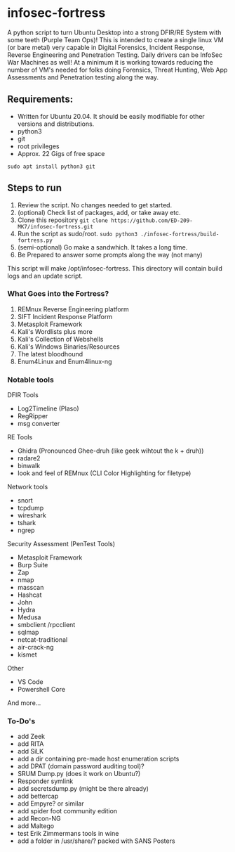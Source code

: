 # infosec-fortress
A python script to turn Ubuntu Desktop into a strong DFIR/RE System with some teeth (Purple Team Ops)! This is intended to create a single linux VM (or bare metal) very capable in Digital Forensics, Incident Response, Reverse Engineering and Penetration Testing. Daily drivers can be InfoSec War Machines as well! At a minimum it is working towards reducing the number of VM's needed for folks doing Forensics, Threat Hunting, Web App Assessments and Penetration testing along the way.

## Requirements:

+ Written for Ubuntu 20.04. It should be easily modifiable for other versions and distributions.
+ python3
+ git
+ root privileges
+ Approx. 22 Gigs of free space

`sudo apt install python3 git`

## Steps to run

1. Review the script. No changes needed to get started.
2. (optional) Check list of packages, add, or take away etc.
3. Clone this repository `git clone https://github.com/ED-209-MK7/infosec-fortress.git`
4. Run the script as sudo/root. `sudo python3 ./infosec-fortress/build-fortress.py`
5. (semi-optional) Go make a sandwhich. It takes a long time.
6. Be Prepared to answer some prompts along the way (not many)

This script will make /opt/infosec-fortress. This directory will contain build logs and an update script.

### What Goes into the Fortress?

1. REMnux Reverse Engineering platform
2. SIFT Incident Response Platform
3. Metasploit Framework
4. Kali's Wordlists plus more
5. Kali's Collection of Webshells
6. Kali's Windows Binaries/Resources
7. The latest bloodhound
8. Enum4Linux and Enum4linux-ng

### Notable tools
DFIR Tools
* Log2Timeline (Plaso)
* RegRipper
* msg converter

RE Tools
* Ghidra (Pronounced Ghee-druh (like geek wihtout the k + druh))
* radare2
* binwalk
* look and feel of REMnux (CLI Color Highlighting for filetype)

Network tools
* snort
* tcpdump
* wireshark 
* tshark
* ngrep

Security Assessment (PenTest Tools)
* Metasploit Framework
* Burp Suite
* Zap
* nmap
* masscan
* Hashcat
* John
* Hydra
* Medusa
* smbclient /rpcclient
* sqlmap
* netcat-traditional
* air-crack-ng
* kismet

Other
* VS Code
* Powershell Core

And more...

### To-Do's
* add Zeek
* add RITA
* add SiLK
* add a dir containing pre-made host enumeration scripts
* add DPAT (domain password auditing tool)?
* SRUM Dump.py (does it work on Ubuntu?)
* Responder symlink
* add secretsdump.py (might be there already)
* add bettercap
* add Empyre? or similar
* add spider foot community edition
* add Recon-NG
* add Maltego
* test Erik Zimmermans tools in wine
* add a folder in /usr/share/? packed with SANS Posters